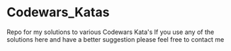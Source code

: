 # Codewars_Katas
Repo for my solutions to various Codewars Kata's
If you use any of the solutions here and have a better suggestion please feel free to contact me